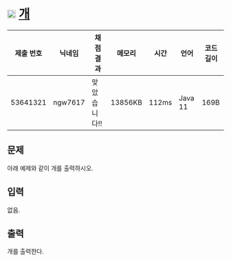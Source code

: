 # <img width="20px"  src="https://d2gd6pc034wcta.cloudfront.net/tier/1.svg" class="solvedac-tier"> [개](https://www.acmicpc.net/problem/10172) 

| 제출 번호 | 닉네임 | 채점 결과 | 메모리 | 시간 | 언어 | 코드 길이 |
|---|---|---|---|---|---|---|
|53641321|ngw7617|맞았습니다!! |13856KB|112ms|Java 11|169B|

## 문제
<p>아래 예제와 같이 개를 출력하시오.</p>

## 입력
<p>없음.</p>

## 출력
<p>개를 출력한다.</p>

